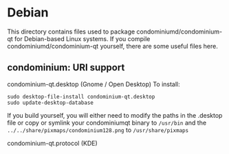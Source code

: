 
Debian
====================
This directory contains files used to package condominiumd/condominium-qt
for Debian-based Linux systems. If you compile condominiumd/condominium-qt yourself, there are some useful files here.

## condominium: URI support ##


condominium-qt.desktop  (Gnome / Open Desktop)
To install:

	sudo desktop-file-install condominium-qt.desktop
	sudo update-desktop-database

If you build yourself, you will either need to modify the paths in
the .desktop file or copy or symlink your condominiumqt binary to `/usr/bin`
and the `../../share/pixmaps/condominium128.png` to `/usr/share/pixmaps`

condominium-qt.protocol (KDE)

